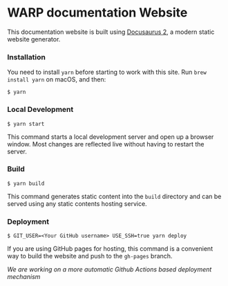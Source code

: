 # WARP documentation Website

This documentation website is built using [Docusaurus 2](https://v2.docusaurus.io/), a modern static website generator.

### Installation

You need to install `yarn` before starting to work with this site. Run `brew install yarn` on macOS, and then:

```
$ yarn
```

### Local Development

```
$ yarn start
```

This command starts a local development server and open up a browser window. Most changes are reflected live without having to restart the server.

### Build

```
$ yarn build
```

This command generates static content into the `build` directory and can be served using any static contents hosting service.


### Deployment

```
$ GIT_USER=<Your GitHub username> USE_SSH=true yarn deploy
```

If you are using GitHub pages for hosting, this command is a convenient way to build the website and push to the `gh-pages` branch.

_We are working on a more automatic Github Actions based deployment mechanism_

